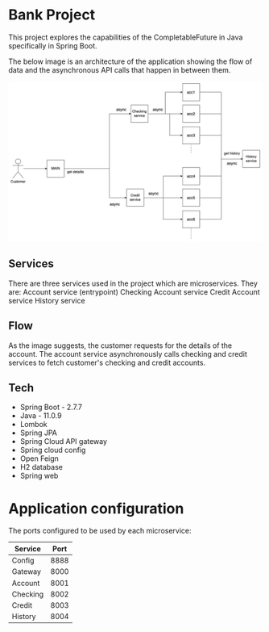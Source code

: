 # Bank Project

This project explores the capabilities of the CompletableFuture in Java specifically in Spring Boot.

The below image is an architecture of the application showing the flow of data and the asynchronous API calls that happen in between them.

![architecture](https://github.com/haystacklab/Bankproject/blob/dev/resources/bank-project.jpg "Bank project architecture")

## Services
There are three services used in the project which are microservices. They are:
Account service (entrypoint)
Checking Account service
Credit Account service
History service

## Flow
As the image suggests, the customer requests for the details of the account. The account service asynchronously calls checking and credit services to fetch customer's checking and credit accounts.

## Tech
- Spring Boot - 2.7.7
- Java - 11.0.9
- Lombok
- Spring JPA
- Spring Cloud API gateway
- Spring cloud config
- Open Feign
- H2 database
- Spring web

# Application configuration
The ports configured to be used by each microservice:

| Service | Port |
| ------ | ------ |
| Config | 8888 |
| Gateway | 8000 |
| Account | 8001 |
| Checking | 8002 |
| Credit | 8003 |
| History | 8004 |

